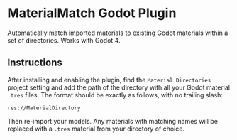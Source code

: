 # MaterialMatch Godot Plugin

Automatically match imported materials to existing Godot materials within a set of directories. Works with Godot 4.

## Instructions

After installing and enabling the plugin, find the `Material Directories` project setting and add the path of the directory with all your Godot material `.tres` files. The format should be exactly as follows, with no trailing slash:

```
res://MaterialDirectory
```

Then re-import your models. Any materials with matching names will be replaced with a `.tres` material from your directory of choice.
